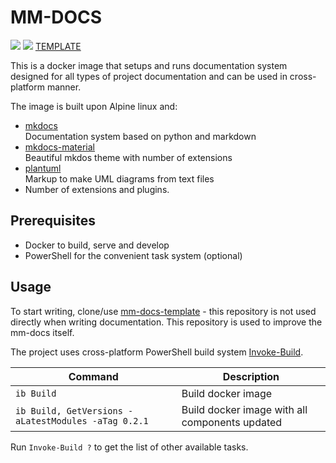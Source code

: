# MM-DOCS

[![](https://images.microbadger.com/badges/version/majkinetor/mm-docs:0.3.svg)](https://microbadger.com/images/majkinetor/mm-docs:0.3 "Get your own version badge on microbadger.com") ![](https://img.shields.io/docker/pulls/majkinetor/mm-docs) [TEMPLATE](https://github.com/majkinetor/mm-docs-template)

This is a docker image that setups and runs documentation system designed for all types of project documentation and can be used in cross-platform manner.

The image is built upon Alpine linux and:

- [mkdocs](https://www.mkdocs.org/)<br>
Documentation system based on python and markdown
- [mkdocs-material](https://squidfunk.github.io/mkdocs-material/)<br>
Beautiful mkdos theme with number of extensions
- [plantuml](http://plantuml.com)<br>
Markup to make UML diagrams from text files
- Number of extensions and plugins.

## Prerequisites

- Docker to build, serve and develop
- PowerShell for the convenient task system (optional)

## Usage

To start writing, clone/use [mm-docs-template](https://github.com/majkinetor/mm-docs-template.git) - this repository is not used directly when writing documentation. This repository is used to improve the mm-docs itself.

The project uses cross-platform PowerShell build system [Invoke-Build](https://github.com/nightroman/Invoke-Build).

|                       Command                       |                  Description                   |
| --------------------------------------------------- | ---------------------------------------------- |
| `ib Build`                                          | Build docker image                             |
| `ib Build, GetVersions -aLatestModules -aTag 0.2.1` | Build docker image with all components updated |

Run `Invoke-Build ?` to get the list of other available tasks.